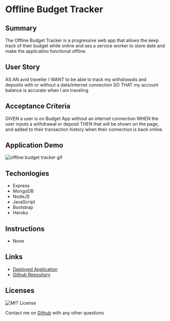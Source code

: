 # Offline Budget Tracker



## Summary

The Offline Budget Tracker is a progressive web app that allows the keep track of their budget while online and ses a service worker to store date and make the applicatino functional offline.

## User Story

AS AN avid traveller
I WANT to be able to track my withdrawals and deposits with or without a data/internet connection
SO THAT my account balance is accurate when I am traveling

## Acceptance Criteria

GIVEN a user is on Budget App without an internet connection
WHEN the user inputs a withdrawal or deposit
THEN that will be shown on the page, and added to their transaction history when their connection is back online.

## Application Demo

![offline budget tracker gif](demo.gif)


## Techonlogies

- Express
- MongoDB
- NodeJS
- JavaScript
- Bootstrap
- Heroku

## Instructions

- None

## Links

- [Deployed Application](https://mgpl-offline-budget-tracker.herokuapp.com/)
- [Github Repository](https://github.com/mgpierrelouis/Offline_Budget_Tracker)

## Licenses

![MIT License](https://img.shields.io/badge/License-MIT-yellow.svg)

Contact me on [Github](https://github.com/mgpierrelois) with any other questions